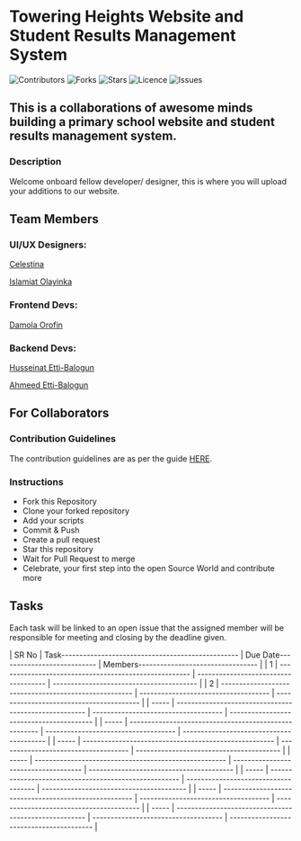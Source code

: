 # Towering Heights Website and Student Results Management System

![Contributors](https://img.shields.io/github/contributors/balotofi/toweringheights?style=plastic)
![Forks](https://img.shields.io/github/forks/balotofi/toweringheights)
![Stars](https://img.shields.io/github/stars/balotofi/toweringheights)
![Licence](https://img.shields.io/github/license/balotofi/toweringheights)
![Issues](https://img.shields.io/github/issues/balotofi/toweringheights)

## This is a collaborations of awesome minds building a primary school website and student results management system.

### Description

Welcome onboard fellow developer/ designer, this is where you will upload your additions to our website.


## Team Members

### UI/UX Designers:

[Celestina](https://www.github.com/celestinaa)

[Islamiat Olayinka](https://www.github.com/islamiah)

### Frontend Devs:

[Damola Orofin](https://www.github.com/meekunn)

### Backend Devs:

[Husseinat Etti-Balogun](https://www.github.com/balotofi)

[Ahmeed Etti-Balogun](https://www.github.com/balofire)


## For Collaborators

### Contribution Guidelines

The contribution guidelines are as per the guide [HERE](https://github.com/balotofi/toweringheights/blob/main/CONTRIBUTING.md).

### Instructions

- Fork this Repository
- Clone your forked repository
- Add your scripts
- Commit & Push
- Create a pull request
- Star this repository
- Wait for Pull Request to merge
- Celebrate, your first step into the open Source World and contribute more  


## Tasks

Each task will be linked to an open issue that the assigned member will be responsible for meeting and closing by the deadline given.

| SR No | Task------------------------------------------------- | Due Date---------------------------  | Members--------------------------------- |
| 1     | ----------------------------------------------------- | ------------------------------------ | ---------------------------------------- |
| 2     | ----------------------------------------------------- | ------------------------------------ | ---------------------------------------- |
| ----- | ----------------------------------------------------- | ------------------------------------ | ---------------------------------------- |
| ----- | ----------------------------------------------------- | ------------------------------------ | ---------------------------------------- |
| ----- | ----------------------------------------------------- | ------------------------------------ | ---------------------------------------- |
| ----- | ----------------------------------------------------- | ------------------------------------ | ---------------------------------------- |
| ----- | ----------------------------------------------------- | ------------------------------------ | ---------------------------------------- |
| ----- | ----------------------------------------------------- | ------------------------------------ | ---------------------------------------- |
| ----- | ----------------------------------------------------- | ------------------------------------ | ---------------------------------------- |
